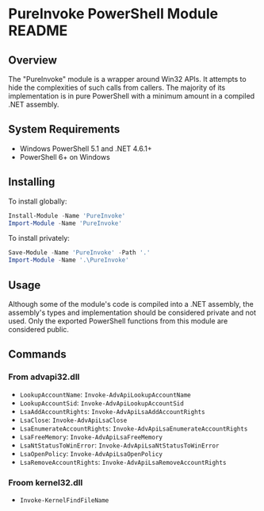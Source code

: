 # PureInvoke PowerShell Module README

## Overview

The "PureInvoke" module is a wrapper around Win32 APIs. It attempts to hide the complexities of such calls from callers.
The majority of its implementation is in pure PowerShell with a minimum amount in a compiled .NET assembly.

## System Requirements

* Windows PowerShell 5.1 and .NET 4.6.1+
* PowerShell 6+ on Windows

## Installing

To install globally:

```powershell
Install-Module -Name 'PureInvoke'
Import-Module -Name 'PureInvoke'
```

To install privately:

```powershell
Save-Module -Name 'PureInvoke' -Path '.'
Import-Module -Name '.\PureInvoke'
```

## Usage

Although some of the module's code is compiled into a .NET assembly, the assembly's types and implementation should be
considered private and not used. Only the exported PowerShell functions from this module are considered public.

## Commands

### From advapi32.dll

* `LookupAccountName`: `Invoke-AdvApiLookupAccountName`
* `LookupAccountSid`: `Invoke-AdvApiLookupAccountSid`
* `LsaAddAccountRights`: `Invoke-AdvApiLsaAddAccountRights`
* `LsaClose`: `Invoke-AdvApiLsaClose`
* `LsaEnumerateAccountRights`: `Invoke-AdvApiLsaEnumerateAccountRights`
* `LsaFreeMemory`: `Invoke-AdvApiLsaFreeMemory`
* `LsaNtStatusToWinError`: `Invoke-AdvApiLsaNtStatusToWinError`
* `LsaOpenPolicy`: `Invoke-AdvApiLsaOpenPolicy`
* `LsaRemoveAccountRights`: `Invoke-AdvApiLsaRemoveAccountRights`

### Froom kernel32.dll

* `Invoke-KernelFindFileName`
